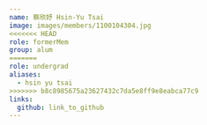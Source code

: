 ```yaml
---
name: 蔡欣妤 Hsin-Yu Tsai 
image: images/members/1100104304.jpg 
<<<<<<< HEAD
role: formerMem
group: alum
=======
role: undergrad
aliases:
  - hsin yu tsai
>>>>>>> b8c8985675a23627432c7da5e8ff9e8eabca77c9
links:
  github: link_to_github 
---
```

